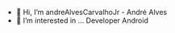 - 👋 Hi, I’m andreAlvesCarvalhoJr - André Alves
- 👀 I’m interested in ... Developer Android

<!---
4ndr3-spec/4ndr3-spec is a ✨ special ✨ repository because its `README.md` (this file) appears on your GitHub profile.
You can click the Preview link to take a look at your changes.
--->
